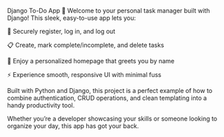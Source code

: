 Django To-Do App 🚀
Welcome to your personal task manager built with Django! This sleek, easy-to-use app lets you:

🔐 Securely register, log in, and log out

📋 Create, mark complete/incomplete, and delete tasks

🎯 Enjoy a personalized homepage that greets you by name

⚡ Experience smooth, responsive UI with minimal fuss

Built with Python and Django, this project is a perfect example of how to combine authentication, CRUD operations, and clean templating into a handy productivity tool.

Whether you’re a developer showcasing your skills or someone looking to organize your day, this app has got your back.
